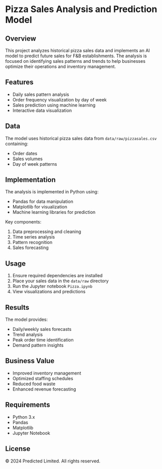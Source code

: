 # Pizza Sales Analysis and Prediction Model

## Overview
This project analyzes historical pizza sales data and implements an AI model to predict future sales for F&B establishments. The analysis is focused on identifying sales patterns and trends to help businesses optimize their operations and inventory management.

## Features
- Daily sales pattern analysis
- Order frequency visualization by day of week
- Sales prediction using machine learning
- Interactive data visualization

## Data
The model uses historical pizza sales data from `data/raw/pizzasales.csv` containing:
- Order dates
- Sales volumes
- Day of week patterns

## Implementation
The analysis is implemented in Python using:
- Pandas for data manipulation
- Matplotlib for visualization
- Machine learning libraries for prediction

Key components:
1. Data preprocessing and cleaning
2. Time series analysis
3. Pattern recognition
4. Sales forecasting

## Usage
1. Ensure required dependencies are installed
2. Place your sales data in the `data/raw` directory
3. Run the Jupyter notebook `Pizza.ipynb`
4. View visualizations and predictions

## Results
The model provides:
- Daily/weekly sales forecasts
- Trend analysis
- Peak order time identification
- Demand pattern insights

## Business Value
- Improved inventory management
- Optimized staffing schedules
- Reduced food waste
- Enhanced revenue forecasting

## Requirements
- Python 3.x
- Pandas
- Matplotlib
- Jupyter Notebook

## License
© 2024 Predicted Limited. All rights reserved.
